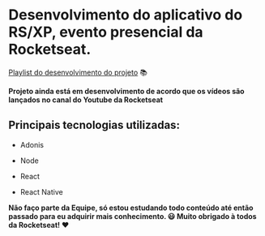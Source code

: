 # Desenvolvimento do aplicativo do RS/XP, evento presencial da Rocketseat.

[Playlist do desenvolvimento do projeto](https://www.youtube.com/watch?v=3t78tTWt-JY&list=PL85ITvJ7FLohsxmDUz0GBjK51S-ZMkAAB) 📚

**Projeto ainda está em desenvolvimento de acordo que os vídeos são lançados no canal do Youtube da Rocketseat**

## Principais tecnologias utilizadas: 

* Adonis
* Node

* React
* React Native

**Não faço parte da Equipe, só estou estudando todo conteúdo até então passado para eu adquirir mais conhecimento. 😃 Muito obrigado à todos da Rocketseat! ❤️**
